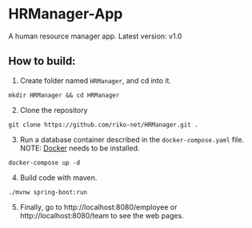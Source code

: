 # HRManager-App
A human resource manager app.
Latest version: v1.0

## How to build:

1. Create folder named `HRManager`, and cd into it.
```console
mkdir HRManager && cd HRManager
```
2. Clone the repository
```console
git clone https://github.com/riko-net/HRManager.git .
```
3. Run a database container described in the `docker-compose.yaml` file. NOTE: [Docker](https://www.docker.com/products/docker-desktop) needs to be installed.
```console
docker-compose up -d
```
4. Build code with maven.
```console
./mvnw spring-boot:run
```
5. Finally, go to http://localhost:8080/employee or http://localhost:8080/team to see the web pages.
